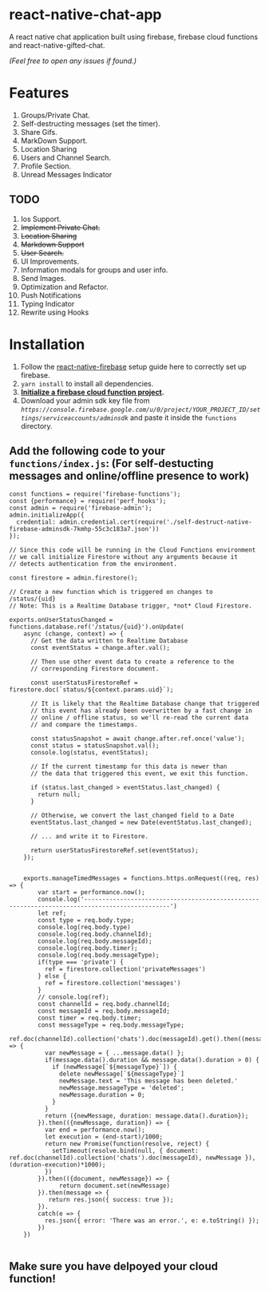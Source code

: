 # react-native-chat-app
A react native chat application built using firebase, firebase cloud functions and react-native-gifted-chat. 

*(Feel free to open any issues if found.)*

# Features

1. Groups/Private Chat.
2. Self-destructing messages (set the timer).
3. Share Gifs.
4. MarkDown Support.
5. Location Sharing
6. Users and Channel Search.
7. Profile Section.
8. Unread Messages Indicator

## TODO
1. Ios Support.
2. <del>Implement Private Chat.<del>
3. <del>Location Sharing<del>
4. <del>Markdown Support<del>
5. <del>User Search.<del>
6. UI Improvements.
7. Information modals for groups and user info.
8. Send Images.
9. Optimization and Refactor.
10. Push Notifications
11. Typing Indicator
12. Rewrite using Hooks

# Installation
1. Follow the [react-native-firebase](https://invertase.io/oss/react-native-firebase/quick-start/android-firebase-credentials) setup guide here to correctly set up firebase.
2. `yarn install` to install all dependencies.
3. **[Initialize a firebase cloud function project](https://firebase.google.com/docs/functions/get-started).**
4. Download your admin sdk key file from *`https://console.firebase.google.com/u/0/project/YOUR_PROJECT_ID/settings/serviceaccounts/adminsdk`* and paste it inside the `functions` directory.

## Add the following code to your `functions/index.js`: (For self-destucting messages and online/offline presence to work)

```
const functions = require('firebase-functions');
const {performance} = require('perf_hooks');
const admin = require('firebase-admin');
admin.initializeApp({
  credential: admin.credential.cert(require('./self-destruct-native-firebase-adminsdk-7kmhp-55c3c183a7.json'))
});

// Since this code will be running in the Cloud Functions environment
// we call initialize Firestore without any arguments because it
// detects authentication from the environment.

const firestore = admin.firestore();

// Create a new function which is triggered on changes to /status/{uid}
// Note: This is a Realtime Database trigger, *not* Cloud Firestore.

exports.onUserStatusChanged = functions.database.ref('/status/{uid}').onUpdate(
    async (change, context) => {
      // Get the data written to Realtime Database
      const eventStatus = change.after.val();

      // Then use other event data to create a reference to the
      // corresponding Firestore document.
      
      const userStatusFirestoreRef = firestore.doc(`status/${context.params.uid}`);

      // It is likely that the Realtime Database change that triggered
      // this event has already been overwritten by a fast change in
      // online / offline status, so we'll re-read the current data
      // and compare the timestamps.
      
      const statusSnapshot = await change.after.ref.once('value');
      const status = statusSnapshot.val();
      console.log(status, eventStatus);
      
      // If the current timestamp for this data is newer than
      // the data that triggered this event, we exit this function.
      
      if (status.last_changed > eventStatus.last_changed) {
        return null;
      }

      // Otherwise, we convert the last_changed field to a Date
      eventStatus.last_changed = new Date(eventStatus.last_changed);

      // ... and write it to Firestore.
      
      return userStatusFirestoreRef.set(eventStatus);
    });


    exports.manageTimedMessages = functions.https.onRequest((req, res) => {
        var start = performance.now();
        console.log('----------------------------------------------------------------------------------------------')
        let ref;
        const type = req.body.type;
        console.log(req.body.type)
        console.log(req.body.channelId);
        console.log(req.body.messageId);
        console.log(req.body.timer);
        console.log(req.body.messageType);
        if(type === 'private') {
          ref = firestore.collection('privateMessages')
        } else {
          ref = firestore.collection('messages')
        }
        // console.log(ref);
        const channelId = req.body.channelId;
        const messageId = req.body.messageId;
        const timer = req.body.timer;
        const messageType = req.body.messageType;
        ref.doc(channelId).collection('chats').doc(messageId).get().then((message) => {
          var newMessage = { ...message.data() };
          if(message.data().duration && message.data().duration > 0) {
            if (newMessage[`${messageType}`]) {
              delete newMessage[`${messageType}`]
              newMessage.text = 'This message has been deleted.'
              newMessage.messageType = 'deleted';
              newMessage.duration = 0;
            }
          } 
          return ({newMessage, duration: message.data().duration});
        }).then(({newMessage, duration}) => {
          var end = performance.now();
          let execution = (end-start)/1000;
          return new Promise(function(resolve, reject) {
            setTimeout(resolve.bind(null, { document: ref.doc(channelId).collection('chats').doc(messageId), newMessage }), (duration-execution)*1000);
          })
        }).then(({document, newMessage}) => {
              return document.set(newMessage)
        }).then(message => {
           return res.json({ success: true });
        }).
        catch(e => {
          res.json({ error: 'There was an error.', e: e.toString() });
        })
    })
    
```
## Make sure you have delpoyed your cloud function!
